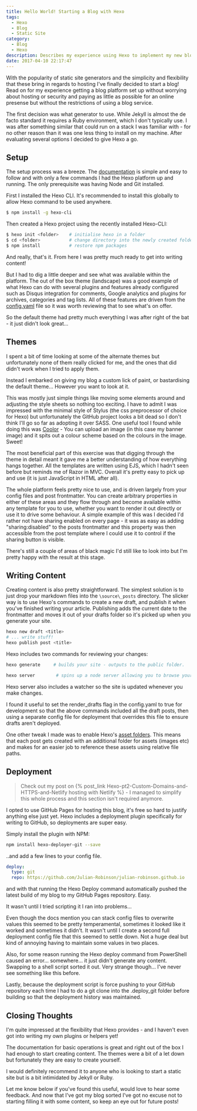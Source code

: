 ```yaml
---
title: Hello World! Starting a Blog with Hexo
tags:
  - Hexo
  - Blog
  - Static Site
category:
  - Blog
  - Hexo
description: Describes my experience using Hexo to implement my new blogging platform
date: 2017-04-10 22:17:47
---
```


With the popularity of static site generators and the simplicity and flexibility that these bring in regards to hosting I've finally decided to start a blog!
Read on for my experience getting a blog platform set up without worrying about hosting or security and paying as little as possible for an online presense but without the restrictions of using a blog service.
<!-- More --> 

The first decision was what generator to use.  While Jekyll is almost the de facto standard it requires a Ruby environment, which I don't typically use. I was after something similar that could run on a stack I was familiar with - for no other reason than it was one less thing to install on my machine. After evaluating several options I decided to give Hexo a go. 

## Setup

The setup process was a breeze. The [documentation](https://hexo.io/docs/setup.html) is simple and easy to follow and with only a few commands I had the Hexo platform up and running. The only prerequisite was having Node and Git installed.

First I installed the Hexo CLI. It's recommended to install this globally to allow Hexo command to be used anywhere.  
``` bash
$ npm install -g hexo-cli
```

Then created a Hexo project using the recently installed Hexo-CLI: 
``` bash
$ hexo init <folder>    # initialise hexo in a folder
$ cd <folder>           # change directory into the newly created folder
$ npm install           # restore npm packages
```

And really, that's it. From here I was pretty much ready to get into writing content!

But I had to dig a little deeper and see what was available within the platform. The out of the box theme (landscape) was a good example of what Hexo can do with several plugins and features already configured such as Disqus integration for comments, Google analytics and plugins for archives, categories and tag lists. All of these features are driven from the [config.yaml](https://hexo.io/docs/configuration.html) file so it was worth reviewing that to see what's on offer.

So the default theme had pretty much everything I was after right of the bat - it just didn't look great... 

## Themes

I spent a bit of time looking at some of the alternate themes but unfortunately none of them really clicked for me, and the ones that did didn't work when I tried to apply them.  

Instead I embarked on giving my blog a custom lick of paint, or bastardising the default theme... However you want to look at it. 

This was mostly just simple things like moving some elements around and adjusting the style sheets so nothing too exciting. I have to admit I was impressed with the minimal style of Stylus (the css preprocessor of choice for Hexo) but unfortunately the GitHub project looks a bit dead so I don't think I'll go so far as adopting it over SASS.
One useful tool I found while doing this was [Coolor](https://coolors.co/) - You can upload an image (in this case my banner image) and it spits out a colour scheme based on the colours in the image. Sweet!

The most beneficial part of this exercise was that digging through the theme in detail meant it gave me a better understanding of how everything hangs together. All the templates are written using EJS, which I hadn't seen before but reminds me of Razor in MVC. Overall it's pretty easy to pick up and use (it is just JavaScript in HTML after all).

The whole platform feels pretty nice to use, and is driven largely from your config files and post frontmatter. You can create arbitrary properties in either of these areas and they flow through and become available within any template for you to use, whether you want to render it out directly or use it to drive some behaviour.
A simple example of this was I decided I'd rather not have sharing enabled on every page - it was as easy as adding  "sharing:disabled" to the posts frontmatter and this property was then accessible from the post template where I could use it to control if the sharing button is visible.

There's still a couple of areas of black magic I'd still like to look into but I'm pretty happy with the result at this stage. 

## Writing Content

Creating content is also pretty straightforward. The simplest solution is to just drop your markdown files into the `\source\_posts` directory. 
The slicker way is to use Hexo's commands to create a new draft, and publish it when you've finished writing your article. Publishing adds the current date to the frontmatter and moves it out of your drafts folder so it's picked up when you generate your site. 

``` bash
hexo new draft <title> 
# ... write stuff! 
hexo publish post <title> 
```

Hexo includes two commands for reviewing your changes: 
``` bash
hexo generate     # builds your site - outputs to the public folder.

hexo server        # spins up a node server allowing you to browse your site locally. 
```

Hexo server also includes a watcher so the site is updated whenever you make changes. 

I found it useful to set the render_drafts flag in the config.yaml to true for development so that the above commands included all the draft posts, then using a separate config file for deployment that overrides this file to ensure drafts aren't deployed. 

One other tweak I made was to enable Hexo's [asset folders](https://hexo.io/docs/asset-folders.html). This means that each post gets created with an additional folder for assets (images etc) and makes for an easier job to reference these assets using relative file paths.

## Deployment

> Check out my post on  {% post_link Hexo-pt2-Custom-Domains-and-HTTPS-and-Netlify hosting with Netlify %} - I managed to simplify this whole process and this section isn't required anymore. 

I opted to use GitHub Pages for hosting this blog, it's free so hard to justify anything else just yet. Hexo includes a deployment plugin specifically for writing to GitHub, so deployments are super easy.

Simply install the plugin with NPM:

``` bash
npm install hexo-deployer-git --save
```
..and add a few lines to your config file. 

``` yaml
deploy:
  type: git
  repo: https://github.com/Julian-Robinson/julian-robinson.github.io
```
and with that running the Hexo Deploy command automatically pushed the latest build of my blog to my GitHub Pages repository. Easy.

It wasn't until I tried scripting it I ran into problems...

Even though the docs mention you can stack config files to overwrite values this seemed to be pretty temperamental, sometimes it looked like it worked and sometimes it didn't. It wasn't until I create a second full deployment config file that this seemed to settle down. Not a huge deal but kind of annoying having to maintain some values in two places.

Also, for some reason running the Hexo deploy command from PowerShell caused an error... somewhere... it just didn't generate any content.  Swapping to a shell script sorted it out. Very strange though... I've never see something like this before.

Lastly, because the deployment script is force pushing to your GitHub repository each time I had to do a git clone into the .deploy_git folder before building so that the deployment history was maintained.

## Closing Thoughts

I'm quite impressed at the flexibility that Hexo provides - and I haven't even got into writing my own plugins or helpers yet! 

The documentation for basic operations is great and right out of the box I had enough to start creating content.  The themes were a bit of a let down but fortunately they are easy to create yourself. 

I would definitely recommend it to anyone who is looking to start a static site but is a bit intimidated by Jekyll or Ruby. 

Let me know below if you've found this useful, would love to hear some feedback.
And now that I've got my blog sorted I've got no excuse not to starting filling it with some content, so keep an eye out for future posts!
